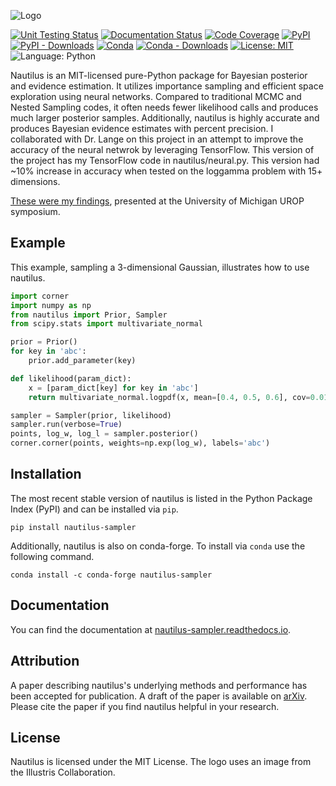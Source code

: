 ![Logo](https://raw.githubusercontent.com/johannesulf/nautilus/main/docs/nautilus_text_image.png "Logo")

[![Unit Testing Status](https://img.shields.io/github/actions/workflow/status/johannesulf/nautilus/tests.yml?branch=main&label=tests)](https://github.com/johannesulf/nautilus/actions)
[![Documentation Status](https://img.shields.io/readthedocs/nautilus-sampler)](https://nautilus-sampler.readthedocs.io/en/latest/)
[![Code Coverage](https://img.shields.io/coverallsCoverage/github/johannesulf/nautilus)](https://coveralls.io/github/johannesulf/nautilus?branch=main)
[![PyPI](https://img.shields.io/pypi/v/nautilus-sampler)](https://pypi.org/project/nautilus-sampler/)
[![PyPI - Downloads](https://img.shields.io/pypi/dm/nautilus-sampler)](https://pypi.org/project/nautilus-sampler/)
[![Conda](https://img.shields.io/conda/vn/conda-forge/nautilus-sampler)](https://anaconda.org/conda-forge/nautilus-sampler)
[![Conda - Downloads](https://img.shields.io/conda/dn/conda-forge/nautilus-sampler)](https://anaconda.org/conda-forge/nautilus-sampler)
[![License: MIT](https://img.shields.io/github/license/johannesulf/nautilus)](https://raw.githubusercontent.com/johannesulf/nautilus/main/LICENSE)
![Language: Python](https://img.shields.io/github/languages/top/johannesulf/nautilus)

Nautilus is an MIT-licensed pure-Python package for Bayesian posterior and evidence estimation. It utilizes importance sampling and efficient space exploration using neural networks. Compared to traditional MCMC and Nested Sampling codes, it often needs fewer likelihood calls and produces much larger posterior samples. Additionally, nautilus is highly accurate and produces Bayesian evidence estimates with percent precision. I collaborated with Dr. Lange on this project in an attempt to improve the accuracy of the neural netwrok by leveraging TensorFlow. This version of the project has my TensorFlow code in nautilus/neural.py. This version had ~10% increase in accuracy when tested on the loggamma problem with 15+ dimensions.

[These were my findings](Urop_final.pdf), presented at the University of Michigan UROP symposium.

## Example

This example, sampling a 3-dimensional Gaussian, illustrates how to use nautilus.

```python
import corner
import numpy as np
from nautilus import Prior, Sampler
from scipy.stats import multivariate_normal

prior = Prior()
for key in 'abc':
    prior.add_parameter(key)

def likelihood(param_dict):
    x = [param_dict[key] for key in 'abc']
    return multivariate_normal.logpdf(x, mean=[0.4, 0.5, 0.6], cov=0.01)

sampler = Sampler(prior, likelihood)
sampler.run(verbose=True)
points, log_w, log_l = sampler.posterior()
corner.corner(points, weights=np.exp(log_w), labels='abc')
```

## Installation

The most recent stable version of nautilus is listed in the Python Package Index (PyPI) and can be installed via ``pip``.

```shell
pip install nautilus-sampler
```

Additionally, nautilus is also on conda-forge. To install via ``conda`` use the following command.

```shell
conda install -c conda-forge nautilus-sampler
```

## Documentation

You can find the documentation at [nautilus-sampler.readthedocs.io](https://nautilus-sampler.readthedocs.io).

## Attribution

A paper describing nautilus's underlying methods and performance has been accepted for publication. A draft of the paper is available on [arXiv](https://arxiv.org/abs/2306.16923). Please cite the paper if you find nautilus helpful in your research.

## License

Nautilus is licensed under the MIT License. The logo uses an image from the Illustris Collaboration.
